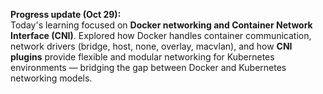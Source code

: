 
**Progress update (Oct 29):**  
Today's learning focused on **Docker networking and Container Network Interface (CNI)**. Explored how Docker handles container communication, network drivers (bridge, host, none, overlay, macvlan), and how **CNI plugins** provide flexible and modular networking for Kubernetes environments — bridging the gap between Docker and Kubernetes networking models.
